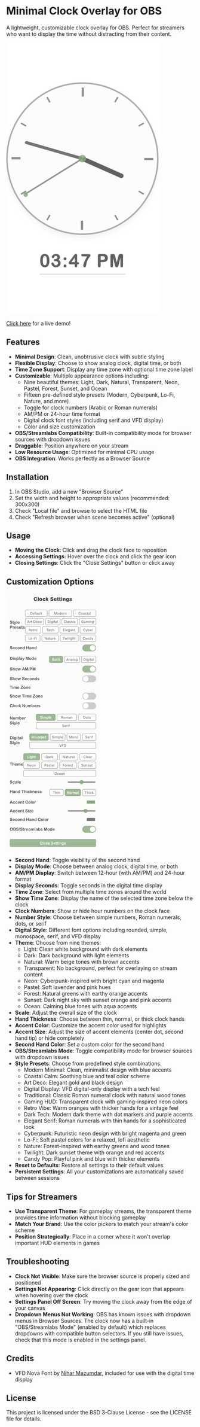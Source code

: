 # Minimal Clock Overlay for OBS

A lightweight, customizable clock overlay for OBS. Perfect for streamers who want to display the time without distracting from their content.

![Default Clock](screenshots/default-clock.png)

[Click here](https://detekoi.github.io/minimal-clock-overlay/clock-overlay.html) for a live demo!

## Features

- **Minimal Design**: Clean, unobtrusive clock with subtle styling
- **Flexible Display**: Choose to show analog clock, digital time, or both
- **Time Zone Support**: Display any time zone with optional time zone label
- **Customizable**: Multiple appearance options including:
  - Nine beautiful themes: Light, Dark, Natural, Transparent, Neon, Pastel, Forest, Sunset, and Ocean
  - Fifteen pre-defined style presets (Modern, Cyberpunk, Lo-Fi, Nature, and more)
  - Toggle for clock numbers (Arabic or Roman numerals)
  - AM/PM or 24-hour time format
  - Digital clock font styles (including serif and VFD display)
  - Color and size customization
- **OBS/Streamlabs Compatibility**: Built-in compatibility mode for browser sources with dropdown issues
- **Draggable**: Position anywhere on your stream
- **Low Resource Usage**: Optimized for minimal CPU usage
- **OBS Integration**: Works perfectly as a Browser Source


## Installation

1. In OBS Studio, add a new "Browser Source"
2. Set the width and height to appropriate values (recommended: 300x300)
3. Check "Local file" and browse to select the HTML file
4. Check "Refresh browser when scene becomes active" (optional)

## Usage

- **Moving the Clock**: Click and drag the clock face to reposition
- **Accessing Settings**: Hover over the clock and click the gear icon
- **Closing Settings**: Click the "Close Settings" button or click away

## Customization Options

![Settings Panel](screenshots/settings-panel.png)

- **Second Hand**: Toggle visibility of the second hand
- **Display Mode**: Choose between analog clock, digital time, or both
- **AM/PM Display**: Switch between 12-hour (with AM/PM) and 24-hour format
- **Display Seconds**: Toggle seconds in the digital time display
- **Time Zone**: Select from multiple time zones around the world
- **Show Time Zone**: Display the name of the selected time zone below the clock
- **Clock Numbers**: Show or hide hour numbers on the clock face
- **Number Style**: Choose between simple numbers, Roman numerals, dots, or serif
- **Digital Style**: Different font options including rounded, simple, monospace, serif, and VFD display
- **Theme**: Choose from nine themes:
  - Light: Clean white background with dark elements
  - Dark: Dark background with light elements
  - Natural: Warm beige tones with brown accents
  - Transparent: No background, perfect for overlaying on stream content
  - Neon: Cyberpunk-inspired with bright cyan and magenta
  - Pastel: Soft lavender and pink hues
  - Forest: Natural greens with earthy orange accents
  - Sunset: Dark night sky with sunset orange and pink accents
  - Ocean: Calming blue tones with aqua accents
- **Scale**: Adjust the overall size of the clock
- **Hand Thickness**: Choose between thin, normal, or thick clock hands
- **Accent Color**: Customize the accent color used for highlights
- **Accent Size**: Adjust the size of accent elements (center dot, second hand tip) or hide completely
- **Second Hand Color**: Set a custom color for the second hand
- **OBS/Streamlabs Mode**: Toggle compatibility mode for browser sources with dropdown issues
- **Style Presets**: Choose from predefined style combinations:
  - Modern Minimal: Clean, minimalist design with blue accents
  - Coastal Calm: Soothing blue and teal color scheme
  - Art Deco: Elegant gold and black design
  - Digital Display: VFD digital-only display with a tech feel
  - Traditional: Classic Roman numeral clock with natural wood tones
  - Gaming HUD: Transparent clock with gaming-inspired neon colors
  - Retro Vibe: Warm oranges with thicker hands for a vintage feel
  - Dark Tech: Modern dark theme with dot markers and purple accents
  - Elegant Serif: Roman numerals with thin hands for a sophisticated look
  - Cyberpunk: Futuristic neon design with bright magenta and green
  - Lo-Fi: Soft pastel colors for a relaxed, lofi aesthetic
  - Nature: Forest-inspired with earthy greens and wood tones
  - Twilight: Dark sunset theme with orange and red accents
  - Candy Pop: Playful pink and blue with thicker elements
- **Reset to Defaults**: Restore all settings to their default values
- **Persistent Settings**: All your customizations are automatically saved between sessions

## Tips for Streamers

- **Use Transparent Theme**: For gameplay streams, the transparent theme provides time information without blocking gameplay
- **Match Your Brand**: Use the color pickers to match your stream's color scheme
- **Position Strategically**: Place in a corner where it won't overlap important HUD elements in games

## Troubleshooting

- **Clock Not Visible**: Make sure the browser source is properly sized and positioned
- **Settings Not Appearing**: Click directly on the gear icon that appears when hovering over the clock
- **Settings Panel Off Screen**: Try moving the clock away from the edge of your canvas
- **Dropdown Menus Not Working**: OBS has known issues with dropdown menus in Browser Sources. The clock now has a built-in "OBS/Streamlabs Mode" (enabled by default) which replaces dropdowns with compatible button selectors. If you still have issues, check that this mode is enabled in the settings panel.


## Credits

- VFD Nova Font by [Nihar Mazumdar](https://www.fontspace.com/nihar-mazumdar), included for use with the digital time display

## License

This project is licensed under the BSD 3-Clause License - see the LICENSE file for details.